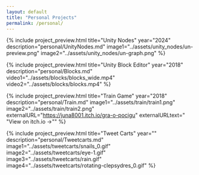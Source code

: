 ```yaml
---
layout: default
title: "Personal Projects"
permalink: /personal/
---
```


{% include project_preview.html
    title="Unity Nodes"
    year="2024"
    description="personal/UnityNodes.md"
    image1="../assets/unity_nodes/un-preview.png"
    image2="../assets/unity_nodes/un-graph.png"
%}

{% include project_preview.html
    title="Unity Block Editor"
    year="2018"
    description="personal/Blocks.md"
    video1="../assets/blocks/blocks_wide.mp4"
    video2="../assets/blocks/blocks.mp4"
%}

{% include project_preview.html
    title="Train Game"
    year="2018"
    description="personal/Train.md"
    image1="../assets/train/train1.png"
    image2="../assets/train/train2.png"
    externalURL="https://juna8001.itch.io/gra-o-pocigu"
    externalURLtext=" "View on itch.io →""
%}

{% include project_preview.html
    title="Tweet Carts"
    year=""
    description="personal/Tweetcarts.md"
    image1="../assets/tweetcarts/snails_0.gif"
    image2="../assets/tweetcarts/eye-1.gif"
    image3="../assets/tweetcarts/rain.gif"
    image4="../assets/tweetcarts/rotating-clepsydres_0.gif"
%}